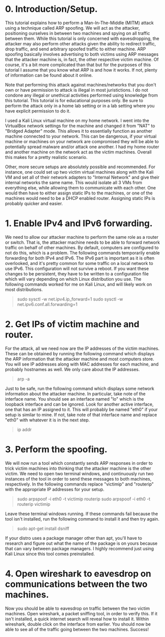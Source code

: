 # 0. Introduction/Setup.
This tutorial explains how to perform a Man-In-The-Middle (MITM) attack using a technique called ARP spoofing. We will act as the attacker, positioning ourselves in between two machines and spying on all traffic between them. While this tutorial is only concerned with eavesdropping, the attacker may also perform other attacks given the ability to redirect traffic, drop traffic, and send arbitrary spoofed traffic to either machine. ARP spoofing basically involves advertising to both victims using ARP messages that the attacker machine is, in fact, the other respective victim machine. Of course, it's a bit more complicated than that but for the purposes of this tutorial I assume that you know what ARP is and how it works. If not, plenty of information can be found about it online.

Note that performing this attack against machines/networks that you don't own or have permission to attack is illegal in most juristictions. I do not condone any illegal or unethical activities performed using knowledge from this tutorial. This tutorial is for educational purposes only. Be sure to perform the attack only in a home lab setting or in a lab setting where you have explicit permission to do it.

I used a Kali Linux virtual machine on my home network. I went into the VirtualBox network settings for the machine and changed it from "NAT" to "Bridged Adapter" mode. This allows it to essentially function as another machine connected to your network. This can be dangerous, if your virtual machine or machines on your network are compromised they will be able to potentially spread malware and/or attack one another. I had my home router and another machine on the network act as the victim machines. Overall this makes for a pretty realistic scenario.

Other, more secure setups are absolutely possible and recommended. For instance, one could set up two victim virtual machines along with the Kali VM and set all of their network adapters to "Internal Network" and give their internal networks the same name. This would isolate all 3 VMs from everything else, while allowing them to communicate with each other. One would then have to either assign static IPs to the machines, or one of the machines would need to be a DHCP enabled router. Assigning static IPs is probably quicker and easier.

# 1. Enable IPv4 and IPv6 forwarding.
We need to allow our attacker machine to perform the same role as a router or switch. That is, the attacker machine needs to be able to forward network traffic on behalf of other machines. By default, computers are configured to not do this, which is a problem. The following commands temporarily enable forwarding for both IPv4 and IPv6. The IPv6 part is important as it is often overlooked, and it's pretty common for some traffic on a local network to use IPv6. This configuration will not survive a reboot. If you want these changes to be persistent, they have to be written to a configuration file which will vary depending on which Linux distribution you use. The following commands worked for me on Kali Linux, and will likely work on most distributions.

>sudo sysctl -w net.ipv4.ip_forward=1
>sudo sysctl -w net.ipv6.conf.all.forwarding=1

# 2. Get IPs of victim machine and router.
For the attack, all we need now are the IP addresses of the victim machines. These can be obtained by running the following command which displays the ARP information that the attacker machine and most computers store. You will see IP addresses along with MAC addresses for each machine, and probably hostnames as well. We only care about the IP addresses.

>arp -a

Just to be safe, run the following command which displays some network information about the attacker machine. In particular, take note of the interface name. You should see an interface named "lo" which is the loopback interface and can be ignored. Look for another active interface, one that has an IP assigned to it. This will probably be named "eth0" if your setup is similar to mine. If not, take note of that interface name and replace "eth0" with whatever it is in the next step.

>ip addr

# 3. Perform the spoofing.
We will now run a tool which constantly sends ARP responses in order to trick victim machines into thinking that the attacker machine is the other victim. We need to open two terminal windows, and continuously run two instances of the tool in order to send these messages to both machines, respectively. In the following commands replace "victimip" and "routerip" with the appropriate IP addresses for your setup.

>sudo arpspoof -i eth0 -t victimip routerip
>sudo arpspoof -i eth0 -t routerip victimip

Leave these terminal windows running. If these commands fail because the tool isn't installed, run the following command to install it and then try again.

>sudo apt-get install dsniff

If your distro uses a package manager other than apt, you'll have to research and figure out what the name of the package is on yours because that can vary between package managers. I highly recommend just using Kali Linux since this tool comes preinstalled.

# 4. Open wireshark to eavesdrop on communications between the two machines.
Now you should be able to eavesdrop on traffic between the two victim machines. Open wireshark, a packet sniffing tool, in order to verify this. If it isn't installed, a quick internet search will reveal how to install it. Within wireshark, double click on the interface from earlier. You should now be able to see all of the traffic going between the two machines. Success!
